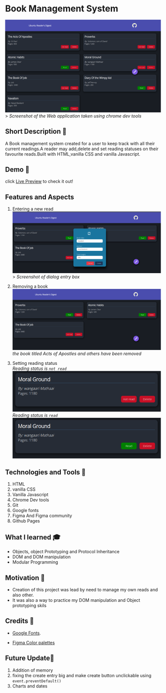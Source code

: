 # Book Management System
![Screenshot of the overall setup](./readme/createEverything.png)
        > *Screenshot of the Web application taken using chrome dev tools*
        

## Short Description 🎲

 A Book management system created for a user to keep track with all their current readings.A reader may add,delete and set reading statuses on their favourite reads.Built with HTML,vanilla CSS and vanilla Javascript.

 ## Demo 🚴
 click [Live Preview](https://mtendekuyokwa19.github.io/LibraryManager/) to check it out!

 ## Features and Aspects

1. Entering a new read
![Screenshot of dialog box of entry](./readme/dialogBox.png)
         > *Screenshot of dialog entry box*

2. Removing a book
![Screenshot of deleted entry](./readme/DeleteAbility.png)
                *the book titled Acts of Apostles and others have been removed*
3. Setting reading status  
                                                  *Reading status is `not read`*
![Screenshot of reading status](./readme/readStatus.png)
*Reading status is `read`*       
![Screenshot of reading status](./readme/readAbility2.png)


 ## Technologies and Tools 	🔧

 1. HTML
 2. vanilla CSS
 3. Vanilla Javascript
 4. Chrome Dev tools
 5. Git
 6. Google fonts
 7. Figma And Figma community
 8. Github Pages
 

 ## What I learned 🎓
 - Objects, object Prototyping and Protocol Inheritance
 - DOM and DOM manipulation
 - Modular Programming

 ## Motivation 🧠
 - Creation of this project was lead by need to manage my own reads and also other.
 - It was also a way to practice my DOM manipulation and Object prototyping skils

 ## Credits 🤝

 - [Google Fonts](https://fonts.google.com/specimen/Quicksand?query=Quicksand).

 - [Figma Color palettes](https://www.figma.com/file/kVuVeHcwCENaBn4kKAxhGt/Dashboard---Dark-And-Light-Modes-%7C-Color-Variables-(Community)?type=design&node-id=7-1619&mode=design&t=ng4IU85pFsnxovSB-0)

## Future Update🔮
1. Addition of memory
2. fixing the create entry big and make create button unclickable using `event.preventDefault()` 
3. Charts and dates


